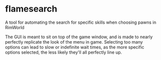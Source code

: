 # flamesearch
A tool for automating the search for specific skills when choosing pawns in RimWorld

The GUI is meant to sit on top of the game window, and is made to nearly perfectly replicate the look of the menu in game.
Selecting too many options can lead to slow or indefinite wait times, as the more specific options selected, the less likely they'll all perfectly line up.
